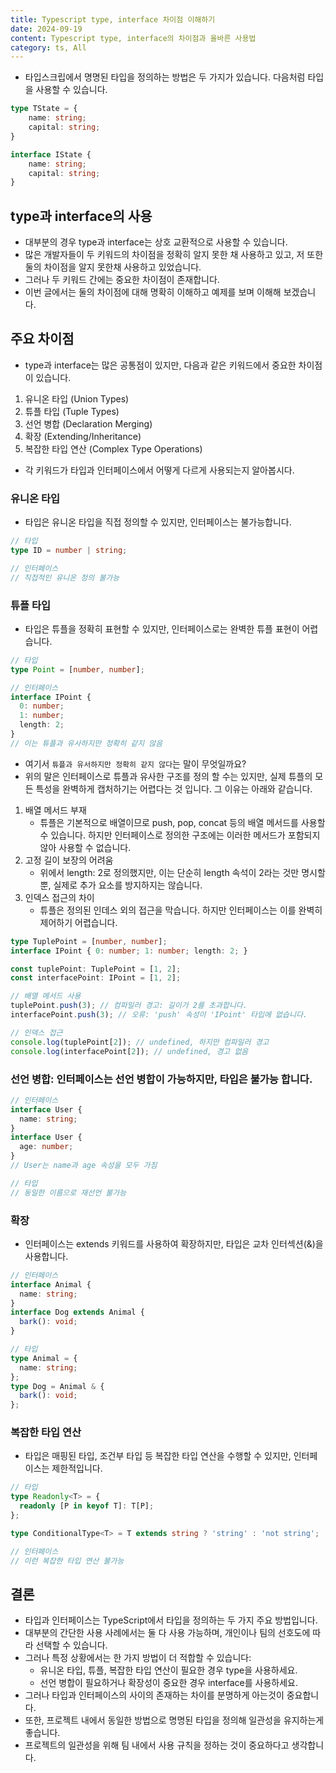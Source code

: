 ```yaml
---
title: Typescript type, interface 차이점 이해하기
date: 2024-09-19
content: Typescript type, interface의 차이점과 올바른 사용법
category: ts, All
---
```


- 타입스크립에서 명명된 타입을 정의하는 방법은 두 가지가 있습니다. 다음처럼 타입을 사용할 수 있습니다.

```ts
type TState = {
    name: string;
    capital: string;
}
```

```ts
interface IState {
    name: string;
    capital: string;
}
```

## type과 interface의 사용
- 대부분의 경우 type과 interface는 상호 교환적으로 사용할 수 있습니다.
- 많은 개발자들이 두 키워드의 차이점을 정확히 알지 못한 채 사용하고 있고, 저 또한 둘의 차이점을 알지 못한채 사용하고 있었습니다.
- 그러나 두 키워드 간에는 중요한 차이점이 존재합니다.
- 이번 글에서는 둘의 차이점에 대해 명확히 이해하고 예제를 보며 이해해 보겠습니다.

## 주요 차이점
- type과 interface는 많은 공통점이 있지만, 다음과 같은 키워드에서 중요한 차이점이 있습니다.
1. 유니온 타입 (Union Types)
2. 튜플 타입 (Tuple Types)
3. 선언 병합 (Declaration Merging)
4. 확장 (Extending/Inheritance)
5. 복잡한 타입 연산 (Complex Type Operations)

- 각 키워드가 타입과 인터페이스에서 어떻게 다르게 사용되는지 알아봅시다.

### 유니온 타입
- 타입은 유니온 타입을 직접 정의할 수 있지만, 인터페이스는 불가능합니다.
```ts
// 타입
type ID = number | string;

// 인터페이스
// 직접적인 유니온 정의 불가능
```

### 튜플 타입
- 타입은 튜플을 정확히 표현할 수 있지만, 인터페이스로는 완벽한 튜플 표현이 어렵습니다.
```ts
// 타입
type Point = [number, number];

// 인터페이스
interface IPoint {
  0: number;
  1: number;
  length: 2;
}
// 이는 튜플과 유사하지만 정확히 같지 않음
```

- 여기서 `튜플과 유서하지만 정확히 같지 않다`는 말이 무엇일까요?
- 위의 말은 인터페이스로 튜플과 유사한 구조를 정의 할 수는 있지만, 실제 튜플의 모든 특성을 완벽하게 캡처하기는 어렵다는 것 입니다. 그 이유는 아래와 같습니다.
1. 배열 메서드 부재
   - 튜플은 기본적으로 배열이므로 push, pop, concat 등의 배열 메서드를 사용할 수 있습니다. 하지만 인터페이스로 정의한 구조에는 이러한 메서드가 포함되지 않아 사용할 수 없습니다.
2. 고정 길이 보장의 어려움 
   - 위에서 length: 2로 정의했지만, 이는 단순히 length 속석이 2라는 것만 명시할 뿐, 실제로 추가 요소를 방지하지는 않습니다.
3. 인덱스 접근의 차이 
   - 튜플은 정의된 인데스 외의 접근을 막습니다. 하지만 인터페이스는 이를 완벽히 제어하기 어렵습니다.

```ts
type TuplePoint = [number, number];
interface IPoint { 0: number; 1: number; length: 2; }

const tuplePoint: TuplePoint = [1, 2];
const interfacePoint: IPoint = [1, 2];

// 배열 메서드 사용
tuplePoint.push(3); // 컴파일러 경고: 길이가 2를 초과합니다.
interfacePoint.push(3); // 오류: 'push' 속성이 'IPoint' 타입에 없습니다.

// 인덱스 접근
console.log(tuplePoint[2]); // undefined, 하지만 컴파일러 경고
console.log(interfacePoint[2]); // undefined, 경고 없음

```

### 선언 병합: 인터페이스는 선언 병합이 가능하지만, 타입은 불가능 합니다.
```ts
// 인터페이스
interface User {
  name: string;
}
interface User {
  age: number;
}
// User는 name과 age 속성을 모두 가짐

// 타입
// 동일한 이름으로 재선언 불가능
```

### 확장
- 인터페이스는 extends 키워드를 사용하여 확장하지만, 타입은 교차 인터섹션(&)을 사용합니다.
```ts
// 인터페이스
interface Animal {
  name: string;
}
interface Dog extends Animal {
  bark(): void;
}

// 타입
type Animal = {
  name: string;
};
type Dog = Animal & {
  bark(): void;
};
```

### 복잡한 타입 연산
- 타입은 매핑된 타입, 조건부 타입 등 복잡한 타입 연산을 수행할 수 있지만, 인터페이스는 제한적입니다.

```ts
// 타입
type Readonly<T> = {
  readonly [P in keyof T]: T[P];
};

type ConditionalType<T> = T extends string ? 'string' : 'not string';

// 인터페이스
// 이런 복잡한 타입 연산 불가능
```

## 결론
- 타입과 인터페이스는 TypeScript에서 타입을 정의하는 두 가지 주요 방법입니다.
- 대부분의 간단한 사용 사례에서는 둘 다 사용 가능하며, 개인이나 팀의 선호도에 따라 선택할 수 있습니다.
- 그러나 특정 상황에서는 한 가지 방법이 더 적합할 수 있습니다:
    - 유니온 타입, 튜플, 복잡한 타입 연산이 필요한 경우 type을 사용하세요.
    - 선언 병합이 필요하거나 확장성이 중요한 경우 interface를 사용하세요.
- 그러나 타입과 인터페이스의 사이의 존재하는 차이를 분명하게 아는것이 중요합니다.
- 또한, 프로젝트 내에서 동일한 방법으로 명명된 타입을 정의해 일관성을 유지하는게 좋습니다.
- 프로젝트의 일관성을 위해 팀 내에서 사용 규칙을 정하는 것이 중요하다고 생각합니다.